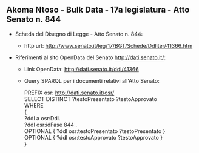 ## Akoma Ntoso - Bulk Data - 17a legislatura - Atto Senato n. 844 ##

* Scheda del Disegno di Legge - Atto Senato n. 844:
	* http url: http://www.senato.it/leg/17/BGT/Schede/Ddliter/41366.htm

* Riferimenti al sito OpenData del Senato http://dati.senato.it/:
	* Link OpenData: http://dati.senato.it/ddl/41366
	* Query SPARQL per i documenti relativi all'Atto Senato:

        PREFIX osr: <http://dati.senato.it/osr/>  
		SELECT DISTINCT ?testoPresentato ?testoApprovato  
		WHERE  
		{  
		    ?ddl a osr:Ddl.  
		    ?ddl osr:idFase 844 .  
		    OPTIONAL { ?ddl osr:testoPresentato ?testoPresentato }  
		    OPTIONAL { ?ddl osr:testoApprovato ?testoApprovato }  
		}
		
